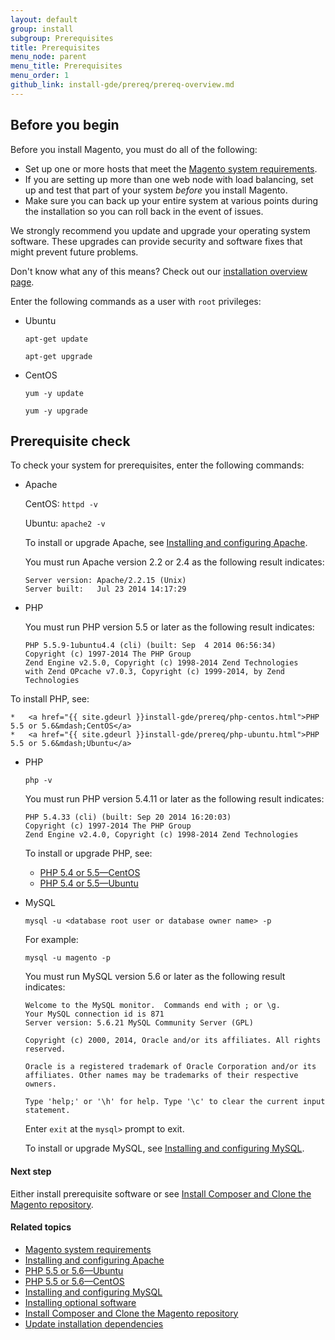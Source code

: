 ```yaml
---
layout: default
group: install
subgroup: Prerequisites
title: Prerequisites
menu_node: parent
menu_title: Prerequisites
menu_order: 1
github_link: install-gde/prereq/prereq-overview.md
---
```


<h2 id="instgde-prereq-overview">Before you begin</h2>

Before you install Magento, you must do all of the following:

*	Set up one or more hosts that meet the <a href="{{ site.gdeurl5.4 or  }}install-gde/system-requirements.html">Magento system requirements</a>.
*	If you are setting up more than one web node with load balancing, set up and test that part of your system _before_ you install Magento.
*	Make sure you can back up your entire system at various points during the installation so you can roll back in the event of issues.

We strongly recommend you update and upgrade your operating system software. These upgrades can provide security and software fixes that might prevent future problems.

<div class="bs-callout bs-callout-info" id="info">
<span class="glyphicon-class">
  <p>Don't know what any of this means? Check out our <a href="{{ site.gdeurl }}install-gde/bk-install-guide.html">installation overview page</a>.</p></span>
</div>
	

Enter the following commands as a user with `root` privileges:

*	Ubuntu

	`apt-get update`

	`apt-get upgrade`

*	CentOS

	`yum -y update`

	`yum -y upgrade`

<h2 id="instgde-prereq-check">Prerequisite check</h2>

To check your system for prerequisites, enter the following commands:

*	Apache

	CentOS: `httpd -v`

	Ubuntu: `apache2 -v`

	To install or upgrade Apache, see <a href="{{ site.gdeurl }}install-gde/prereq/apache.html">Installing and configuring Apache</a>.

	You must run Apache version 2.2 or 2.4 as the following result indicates:

		Server version: Apache/2.2.15 (Unix)
		Server built:   Jul 23 2014 14:17:29

*	PHP

	You must run PHP version 5.5 or later as the following result indicates:

		PHP 5.5.9-1ubuntu4.4 (cli) (built: Sep  4 2014 06:56:34)
		Copyright (c) 1997-2014 The PHP Group
		Zend Engine v2.5.0, Copyright (c) 1998-2014 Zend Technologies
	    with Zend OPcache v7.0.3, Copyright (c) 1999-2014, by Zend Technologies

To install PHP, see:

	*	<a href="{{ site.gdeurl }}install-gde/prereq/php-centos.html">PHP 5.5 or 5.6&mdash;CentOS</a>
	*	<a href="{{ site.gdeurl }}install-gde/prereq/php-ubuntu.html">PHP 5.5 or 5.6&mdash;Ubuntu</a>

*	PHP

	`php -v`

	You must run PHP version 5.4.11 or later as the following result indicates:

		PHP 5.4.33 (cli) (built: Sep 20 2014 16:20:03)
		Copyright (c) 1997-2014 The PHP Group
		Zend Engine v2.4.0, Copyright (c) 1998-2014 Zend Technologies

	To install or upgrade PHP, see:

	*	<a href="{{ site.gdeurl }}install-gde/prereq/php-centos.html">PHP 5.4 or 5.5&mdash;CentOS</a>
	*	<a href="{{ site.gdeurl }}install-gde/prereq/php-ubuntu.html">PHP 5.4 or 5.5&mdash;Ubuntu</a>

*	MySQL

		mysql -u <database root user or database owner name> -p

	For example:

		mysql -u magento -p

	You must run MySQL version 5.6 or later as the following result indicates:

		Welcome to the MySQL monitor.  Commands end with ; or \g.
		Your MySQL connection id is 871
		Server version: 5.6.21 MySQL Community Server (GPL)

		Copyright (c) 2000, 2014, Oracle and/or its affiliates. All rights reserved.

		Oracle is a registered trademark of Oracle Corporation and/or its
		affiliates. Other names may be trademarks of their respective
		owners.

		Type 'help;' or '\h' for help. Type '\c' to clear the current input statement.


	Enter `exit` at the `mysql>` prompt to exit.

	To install or upgrade MySQL, see <a href="{{ site.gdeurl }}install-gde/prereq/mysql.html">Installing and configuring MySQL</a>.

#### Next step

Either install prerequisite software or see <a href="{{ site.gdeurl }}install-gde/install/composer-clone.html">Install Composer and Clone the Magento repository</a>.

#### Related topics

*	<a href="{{ site.gdeurl }}install-gde/system-requirements.html">Magento system requirements</a>
*	<a href="{{ site.gdeurl }}install-gde/prereq/apache.html">Installing and configuring Apache</a>
*	<a href="{{ site.gdeurl }}install-gde/prereq/php-ubuntu.html">PHP 5.5 or 5.6&mdash;Ubuntu</a>
*	<a href="{{ site.gdeurl }}install-gde/prereq/php-centos.html">PHP 5.5 or 5.6&mdash;CentOS</a>
*	<a href="{{ site.gdeurl }}install-gde/prereq/mysql.html">Installing and configuring MySQL</a>
*	<a href="{{ site.gdeurl }}install-gde/prereq/optional.html">Installing optional software</a>
*	<a href="{{ site.gdeurl }}install-gde/install/composer-clone.html">Install Composer and Clone the Magento repository</a>
*	<a href="{{ site.gdeurl }}install-gde/install/prepare-install.html">Update installation dependencies</a>







